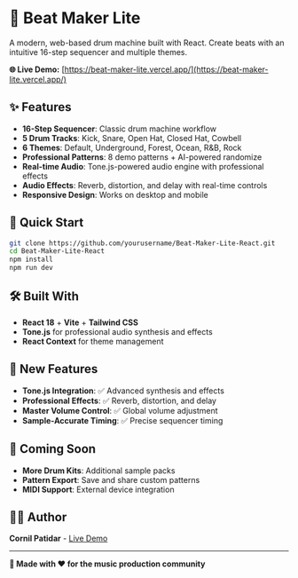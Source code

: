 # 🎵 Beat Maker Lite

A modern, web-based drum machine built with React. Create beats with an intuitive 16-step sequencer and multiple themes.

**🌐 Live Demo:** [https://beat-maker-lite.vercel.app/](https://beat-maker-lite.vercel.app/)

## ✨ Features

- **16-Step Sequencer**: Classic drum machine workflow
- **5 Drum Tracks**: Kick, Snare, Open Hat, Closed Hat, Cowbell
- **6 Themes**: Default, Underground, Forest, Ocean, R&B, Rock
- **Professional Patterns**: 8 demo patterns + AI-powered randomize
- **Real-time Audio**: Tone.js-powered audio engine with professional effects
- **Audio Effects**: Reverb, distortion, and delay with real-time controls
- **Responsive Design**: Works on desktop and mobile

## 🚀 Quick Start

```bash
git clone https://github.com/yourusername/Beat-Maker-Lite-React.git
cd Beat-Maker-Lite-React
npm install
npm run dev
```

## 🛠️ Built With

- **React 18** + **Vite** + **Tailwind CSS**
- **Tone.js** for professional audio synthesis and effects
- **React Context** for theme management

## 🎵 New Features

- **Tone.js Integration**: ✅ Advanced synthesis and effects
- **Professional Effects**: ✅ Reverb, distortion, and delay
- **Master Volume Control**: ✅ Global volume adjustment
- **Sample-Accurate Timing**: ✅ Precise sequencer timing

## 🎵 Coming Soon

- **More Drum Kits**: Additional sample packs
- **Pattern Export**: Save and share custom patterns
- **MIDI Support**: External device integration

## 👨‍💻 Author

**Cornil Patidar** - [Live Demo](https://beat-maker-lite.vercel.app/)

---

**🎵 Made with ❤️ for the music production community**
